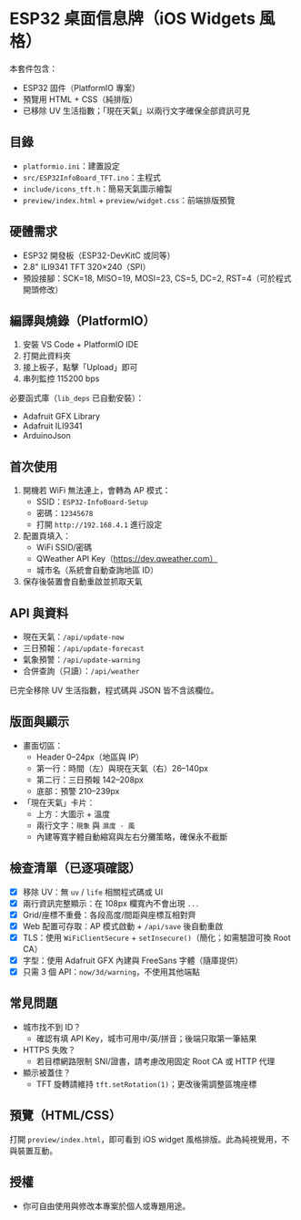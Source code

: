 # ESP32 桌面信息牌（iOS Widgets 風格）

本套件包含：
- ESP32 固件（PlatformIO 專案）
- 預覽用 HTML + CSS（純排版）
- 已移除 UV 生活指數；「現在天氣」以兩行文字確保全部資訊可見

## 目錄
- `platformio.ini`：建置設定
- `src/ESP32InfoBoard_TFT.ino`：主程式
- `include/icons_tft.h`：簡易天氣圖示繪製
- `preview/index.html` + `preview/widget.css`：前端排版預覽

## 硬體需求
- ESP32 開發板（ESP32-DevKitC 或同等）
- 2.8" ILI9341 TFT 320×240（SPI）
- 預設接腳：SCK=18, MISO=19, MOSI=23, CS=5, DC=2, RST=4（可於程式開頭修改）

## 編譯與燒錄（PlatformIO）
1. 安裝 VS Code + PlatformIO IDE
2. 打開此資料夾
3. 接上板子，點擊「Upload」即可
4. 串列監控 115200 bps

必要函式庫（`lib_deps` 已自動安裝）：
- Adafruit GFX Library
- Adafruit ILI9341
- ArduinoJson

## 首次使用
1. 開機若 WiFi 無法連上，會轉為 AP 模式：
   - SSID：`ESP32-InfoBoard-Setup`
   - 密碼：`12345678`
   - 打開 `http://192.168.4.1` 進行設定
2. 配置頁填入：
   - WiFi SSID/密碼
   - QWeather API Key（https://dev.qweather.com）
   - 城市名（系統會自動查詢地區 ID）
3. 保存後裝置會自動重啟並抓取天氣

## API 與資料
- 現在天氣：`/api/update-now`
- 三日預報：`/api/update-forecast`
- 氣象預警：`/api/update-warning`
- 合併查詢（只讀）：`/api/weather`

已完全移除 UV 生活指數，程式碼與 JSON 皆不含該欄位。

## 版面與顯示
- 畫面切區：
  - Header 0–24px（地區與 IP）
  - 第一行：時間（左）與現在天氣（右）26–140px
  - 第二行：三日預報 142–208px
  - 底部：預警 210–239px
- 「現在天氣」卡片：
  - 上方：大圖示 + 溫度
  - 兩行文字：`現象` 與 `濕度 · 風`
  - 內建等寬字體自動縮寫與左右分攤策略，確保永不截斷

## 檢查清單（已逐項確認）
- [x] 移除 UV：無 `uv` / `life` 相關程式碼或 UI
- [x] 兩行資訊完整顯示：在 108px 欄寬內不會出現 `...`
- [x] Grid/座標不重疊：各段高度/間距與座標互相對齊
- [x] Web 配置可存取：AP 模式啟動 + `/api/save` 後自動重啟
- [x] TLS：使用 `WiFiClientSecure` + `setInsecure()`（簡化；如需驗證可換 Root CA）
- [x] 字型：使用 Adafruit GFX 內建與 FreeSans 字體（隨庫提供）
- [x] 只需 3 個 API：`now/3d/warning`，不使用其他端點

## 常見問題
- 城市找不到 ID？
  - 確認有填 API Key，城市可用中/英/拼音；後端只取第一筆結果
- HTTPS 失敗？
  - 若目標網路限制 SNI/證書，請考慮改用固定 Root CA 或 HTTP 代理
- 顯示被蓋住？
  - TFT 旋轉請維持 `tft.setRotation(1)`；更改後需調整區塊座標

## 預覽（HTML/CSS）
打開 `preview/index.html`，即可看到 iOS widget 風格排版。此為純視覺用，不與裝置互動。

## 授權
- 你可自由使用與修改本專案於個人或專題用途。